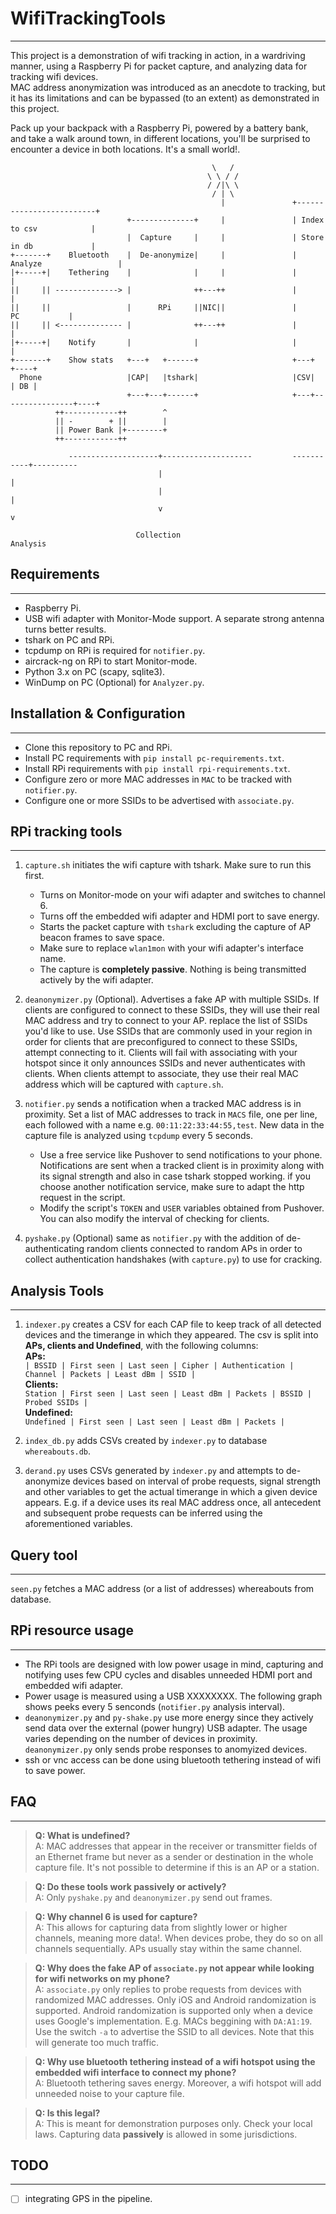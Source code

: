 # WifiTrackingTools
___

This project is a demonstration of wifi tracking in action, in a wardriving manner, using a Raspberry Pi for packet capture, and analyzing data for tracking wifi devices.  
MAC address anonymization was introduced as an anecdote to tracking, but it has its limitations and can be bypassed (to an extent) as demonstrated in this project.  

Pack up your backpack with a Raspberry Pi, powered by a battery bank, and take a walk around town, in different locations, you'll be surprised to encounter a device in both locations. It's a small world!.  

```
                                             \   /
                                            \ \ / /
                                            / /|\ \
                                             / | \
                                               |               +-------------------------+
                          +--------------+     |               | Index to csv            |
                          |  Capture     |     |               | Store in db             |
+-------+    Bluetooth    |  De-anonymize|     |               | Analyze                 |
|+-----+|    Tethering    |              |     |               |                         |
||     || --------------> |              ++---++               |                         |
||     ||                 |      RPi     ||NIC||               |            PC           |
||     || <-------------- |              ++---++               |                         |
|+-----+|    Notify       |              |                     |                         |
+-------+    Show stats   +---+   +------+                     +---+                +----+
  Phone                   |CAP|   |tshark|                     |CSV|                | DB |
                          +---+---+------+                     +---+----------------+----+
          ++------------++        ^
          || -        + ||        |
          || Power Bank |+--------+
          ++------------++

             --------------------+--------------------         -----------+----------
                                 |                                        |
                                 |                                        |
                                 v                                        v

                            Collection                                 Analysis
```

## Requirements
___
- Raspberry Pi.
- USB wifi adapter with Monitor-Mode support. A separate strong antenna turns better results.
- tshark on PC and RPi.
- tcpdump on RPi is required for `notifier.py`.
- aircrack-ng on RPi to start Monitor-mode.
- Python 3.x on PC (scapy, sqlite3).
- WinDump on PC (Optional) for `Analyzer.py`.

## Installation & Configuration
___
- Clone this repository to PC and RPi.
- Install PC requirements with `pip install pc-requirements.txt`.
- Install RPi requirements with `pip install rpi-requirements.txt`.
- Configure zero or more MAC addresses in `MAC` to be tracked with `notifier.py`.
- Configure one or more SSIDs to be advertised with `associate.py`.


## RPi tracking tools
___
1. `capture.sh` initiates the wifi capture with tshark. Make sure to run this first.  
   - Turns on Monitor-mode on your wifi adapter and switches to channel 6.  
   - Turns off the embedded wifi adapter and HDMI port to save energy.  
   - Starts the packet capture with `tshark` excluding the capture of AP beacon frames to save space.
   - Make sure to replace `wlan1mon` with your wifi adapter's interface name.  
   - The capture is **completely passive**. Nothing is being transmitted actively by the wifi adapter.


2. `deanonymizer.py` (Optional). Advertises a fake AP with multiple SSIDs. If clients are configured to connect to these SSIDs, they will use their real MAC address and try to connect to your AP.
replace the list of SSIDs you'd like to use. Use SSIDs that are commonly used in your region in order for clients that are preconfigured to connect to these SSIDs, attempt connecting to it. Clients will fail with associating with your hotspot since it only announces SSIDs and never authenticates with clients. When clients attempt to associate, they use their real MAC address which will be captured with `capture.sh`.  


3. `notifier.py` sends a notification when a tracked MAC address is in proximity. Set a list of MAC addresses to track in `MACS` file, one per line, each followed with a name e.g. `00:11:22:33:44:55,test`. New data in the capture file is analyzed using `tcpdump` every 5 seconds.
   - Use a free service like Pushover to send notifications to your phone. Notifications are sent when a tracked client is in proximity along with its signal strength and also in case tshark stopped working. if you choose another notification service, make sure to adapt the http request in the script.
   - Modify the script's `TOKEN` and `USER` variables obtained from Pushover. You can also modify the interval of checking for clients.  


4. `pyshake.py` (Optional) same as `notifier.py` with the addition of de-authenticating random clients connected to random APs in order to collect authentication handshakes (with `capture.py`) to use for cracking.  


## Analysis Tools
___
1. `indexer.py` creates a CSV for each CAP file to keep track of all detected devices and the timerange in which they appeared.
   The csv is split into **APs, clients and Undefined**, with the following columns:  
   **APs:**  
   `| BSSID | First seen | Last seen | Cipher | Authentication | Channel | Packets | Least dBm | SSID |`    
   **Clients:**  
   `Station | First seen | Last seen | Least dBm | Packets | BSSID | Probed SSIDs |`  
   **Undefined:**  
   `Undefined | First seen | Last seen | Least dBm | Packets |`  


2. `index_db.py` adds CSVs created by `indexer.py` to database `whereabouts.db`.  


3. `derand.py` uses CSVs generated by `indexer.py` and attempts to de-anonymize devices based on interval of probe requests, signal strength and other variables to get the actual timerange in which a given device appears. E.g. if a device uses its real MAC address once, all antecedent and subsequent probe requests can be inferred using the aforementioned variables.


## Query tool
___
`seen.py` fetches a MAC address (or a list of addresses) whereabouts from database.

## RPi resource usage
___
- The RPi tools are designed with low power usage in mind, capturing and notifying uses few CPU cycles and disables unneeded HDMI port and embedded wifi adapter.
- Power usage is measured using a USB XXXXXXXX. The following graph shows peeks every 5 senconds (`notifier.py` analysis interval).
- `deanonymizer.py` and `py-shake.py` use more energy since they actively send data over the external (power hungry) USB adapter. The usage varies depending on the number of devices in proximity. `deanonymizer.py` only sends probe responses to anomyized devices.
- ssh or vnc access can be done using bluetooth tethering instead of wifi to save power.


## FAQ
___
> **Q: What is undefined?**  
> A: MAC addresses that appear in the receiver or transmitter fields of an Ethernet frame but never as a sender or destination in the whole capture file. It's not possible to determine if this is an AP or a station.  

> **Q: Do these tools work passively or actively?**  
> A: Only `pyshake.py` and `deanonymizer.py` send out frames.  

> **Q: Why channel 6 is used for capture?**  
> A: This allows for capturing data from slightly lower or higher channels, meaning more data!. When devices probe, they do so on all channels sequentially. APs usually stay within the same channel.  

> **Q: Why does the fake AP of `associate.py` not appear while looking for wifi networks on my phone?**  
> A: `associate.py` only replies to probe requests from devices with randomized MAC addresses. Only iOS and Android randomization is supported. Android randomization is supported only when a device uses Google's implementation. E.g. MACs beggining with `DA:A1:19`. Use the switch `-a` to advertise the SSID to all devices. Note that this will generate too much traffic.  

> **Q: Why use bluetooth tethering instead of a wifi hotspot using the embedded wifi interface to connect my phone?**  
> A: Bluetooth tethering saves energy. Moreover, a wifi hotspot will add unneeded noise to your capture file.  

> **Q: Is this legal?**  
> A: This is meant for demonstration purposes only. Check your local laws. Capturing data **passively** is allowed in some jurisdictions.  


## TODO
___
- [ ] integrating GPS in the pipeline.